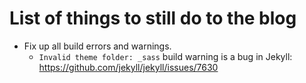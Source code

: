 # List of things to still do to the blog

- Fix up all build errors and warnings.
  - `Invalid theme folder: _sass` build warning is a bug in Jekyll: https://github.com/jekyll/jekyll/issues/7630
